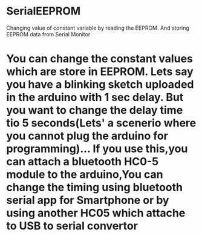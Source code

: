 # SerialEEPROM
Changing value of constant variable by reading the EEPROM. And storing EEPROM data from Serial Monitor


# You can change the constant values which are store in EEPROM. Lets say you have a blinking sketch uploaded in the arduino with 1 sec delay. But you want to change the delay time tio 5 seconds(Lets' a scenerio where you cannot plug the arduino for programming)... If you use this,you can attach a bluetooth HC0-5 module to the arduino,You can change the timing using bluetooth serial app for Smartphone or by using another HC05 which attache to USB to serial convertor
